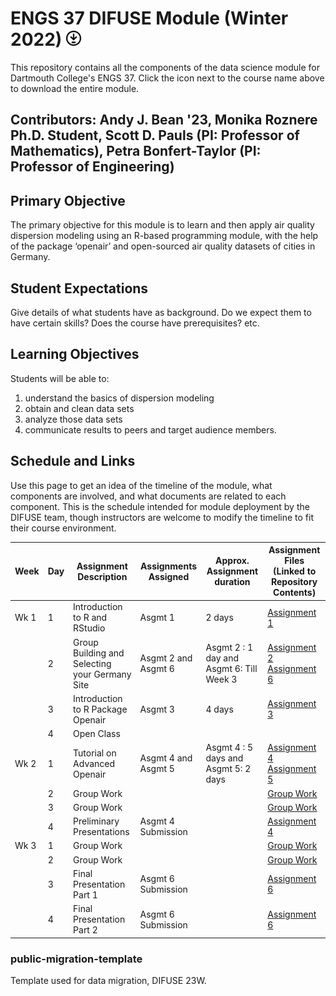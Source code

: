 # ENGS 37 DIFUSE Module (Winter 2022) <a href="https://download-directory.github.io/?url=https%3A%2F%2Fgithub.com%2Fdifuse-dartmouth%2FENGS37_W22%2Ftree%2Fmain%2Fcompleted_module%2Fcomponents"><img src="https://github.com/difuse-dartmouth/.github/blob/ecc522189d093025100d24feef5fc134f592c677/profile/download_button.png" alt="Download the entire module" style="width: 0.25in;"></a>

This repository contains all the components of the data science module for Dartmouth College's ENGS 37.  Click the icon next to the course name above to download the entire module.

## Contributors: Andy J. Bean '23, Monika Roznere Ph.D. Student, Scott D. Pauls (PI: Professor of Mathematics), Petra Bonfert-Taylor (PI: Professor of Engineering)

## Primary Objective

The primary objective for this module is to learn and then apply air quality dispersion modeling using an R-based programming module, with the help of the package ‘openair’ and open-sourced air quality datasets of cities in Germany. 

## Student Expectations

Give details of what students have as background.  Do we expect them to have certain skills? Does the course have prerequisites? etc.

## Learning Objectives
Students will be able to:
1.	understand the basics of dispersion modeling
2.	obtain and clean data sets
3.	analyze those data sets
4.	communicate results to peers and target audience members.


## Schedule and Links

Use this page to get an idea of the timeline of the module, what components are involved, and what documents are related to each component. This is the schedule intended for module deployment by the DIFUSE team, though instructors are welcome to modify the timeline to fit their course environment.

| Week  |  Day | Assignment Description  | Assignments Assigned  | Approx. Assignment duration | Assignment Files (Linked to Repository Contents) |
|------|------|-----------------|------------------------------|--------------------------------|--------------------------------|
| Wk 1 | 1     | Introduction to R and RStudio | Asgmt 1 |  2 days | [Assignment 1](components/assignment%201) |
|  | 2      | Group Building and Selecting your Germany Site | Asgmt 2 and Asgmt 6 | Asgmt 2 : 1 day and Asgmt 6: Till Week 3 |[Assignment 2 ](components/assignment%202) [Assignment 6 ](components/assignment%206) |
|  | 3    | Introduction to R Package Openair | Asgmt 3 | 4 days |[Assignment 3](components/assignment%203) |
|  | 4      | Open Class | | | |
| Wk 2 | 1    | Tutorial on Advanced Openair | Asgmt 4 and Asgmt 5 | Asgmt 4 : 5 days and Asgmt 5: 2 days |[Assignment 4 ](components/assignment%204) [Assignment 5 ](components/assignment%205) |
|  | 2    | Group Work |  |  |[Group Work](components/Slides%20for%20Group%20Work%20Days%201-4.pptx) |
|  | 3    | Group Work |  |  |[Group Work](components/Slides%20for%20Group%20Work%20Days%201-4.pptx) |
|  | 4    | Preliminary Presentations | Asgmt 4 Submission |  |[Assignment 4 ](components/assignment%204) |
| Wk 3 | 1    | Group Work | |  |[Group Work](components/Slides%20for%20Group%20Work%20Days%201-4.pptx) |
|  | 2    | Group Work | |  |[Group Work](components/Slides%20for%20Group%20Work%20Days%201-4.pptx) |
|  | 3    | Final Presentation Part 1 | Asgmt 6 Submission | |[Assignment 6 ](components/assignment%206) |
|  | 4    | Final Presentation Part 2 | Asgmt 6 Submission |  |[Assignment 6 ](components/assignment%206) |



### public-migration-template
Template used for data migration, DIFUSE 23W.
